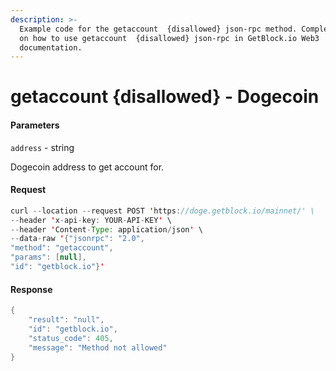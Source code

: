 ```yaml
---
description: >-
  Example code for the getaccount  {disallowed} json-rpc method. Сomplete guide
  on how to use getaccount  {disallowed} json-rpc in GetBlock.io Web3
  documentation.
---
```


# getaccount {disallowed} - Dogecoin

#### Parameters

`address` - string

Dogecoin address to get account for.

#### Request

```java
curl --location --request POST 'https://doge.getblock.io/mainnet/' \
--header 'x-api-key: YOUR-API-KEY' \
--header 'Content-Type: application/json' \
--data-raw '{"jsonrpc": "2.0",
"method": "getaccount",
"params": [null],
"id": "getblock.io"}'
```

#### Response

```java
{
    "result": "null",
    "id": "getblock.io",
    "status_code": 405,
    "message": "Method not allowed"
}
```
